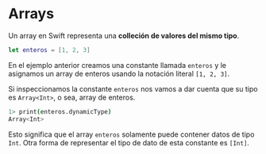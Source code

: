 # Arrays

Un array en Swift representa una **colleción de valores del mismo tipo**.

```swift
let enteros = [1, 2, 3]
```

En el ejemplo anterior creamos una constante llamada `enteros` y le asignamos un array de enteros usando la notación literal `[1, 2, 3]`. 

Si inspeccionamos la constante `enteros` nos vamos a dar cuenta que su tipo es `Array<Int>`, o sea, array de enteros. 

```bash
1> print(enteros.dynamicType)
Array<Int>
```

Esto significa que el array `enteros` solamente puede contener datos de tipo `Int`. Otra forma de representar el tipo de dato de esta constante es `[Int]`.